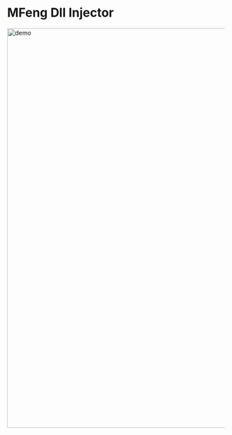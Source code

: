# MFeng Dll Injector

<img width="923" alt="demo" src="https://github.com/dinoi22g/MFeng-Dll-Injector/assets/95574882/90cbbb74-7281-46e3-b8fb-10fd7a015691">
